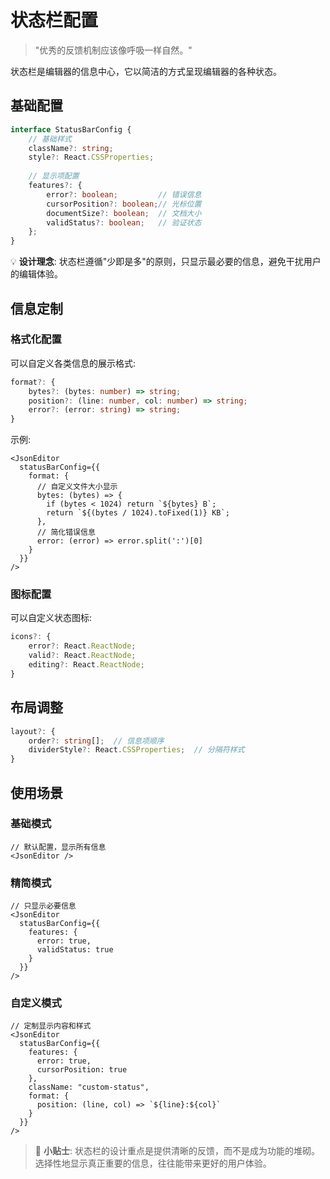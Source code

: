 # 状态栏配置

> "优秀的反馈机制应该像呼吸一样自然。" 

状态栏是编辑器的信息中心，它以简洁的方式呈现编辑器的各种状态。

## 基础配置

```typescript
interface StatusBarConfig {
    // 基础样式
    className?: string;
    style?: React.CSSProperties;
    
    // 显示项配置
    features?: {
        error?: boolean;         // 错误信息
        cursorPosition?: boolean;// 光标位置
        documentSize?: boolean;  // 文档大小
        validStatus?: boolean;   // 验证状态
    };
}
```

💡 **设计理念**: 状态栏遵循"少即是多"的原则，只显示最必要的信息，避免干扰用户的编辑体验。

## 信息定制

### 格式化配置

可以自定义各类信息的展示格式:

```typescript
format?: {
    bytes?: (bytes: number) => string;
    position?: (line: number, col: number) => string;
    error?: (error: string) => string;
}
```

示例:
```tsx
<JsonEditor
  statusBarConfig={{
    format: {
      // 自定义文件大小显示
      bytes: (bytes) => {
        if (bytes < 1024) return `${bytes} B`;
        return `${(bytes / 1024).toFixed(1)} KB`;
      },
      // 简化错误信息
      error: (error) => error.split(':')[0]
    }
  }}
/>
```

### 图标配置

可以自定义状态图标:

```typescript
icons?: {
    error?: React.ReactNode;
    valid?: React.ReactNode;
    editing?: React.ReactNode;
}
```

## 布局调整

```typescript
layout?: {
    order?: string[];  // 信息项顺序
    dividerStyle?: React.CSSProperties;  // 分隔符样式
}
```

## 使用场景

### 基础模式
```tsx
// 默认配置，显示所有信息
<JsonEditor />
```

### 精简模式
```tsx
// 只显示必要信息
<JsonEditor
  statusBarConfig={{
    features: {
      error: true,
      validStatus: true
    }
  }}
/>
```

### 自定义模式
```tsx
// 定制显示内容和样式
<JsonEditor
  statusBarConfig={{
    features: {
      error: true,
      cursorPosition: true
    },
    className: "custom-status",
    format: {
      position: (line, col) => `${line}:${col}`
    }
  }}
/>
```

> 🎯 **小贴士**: 状态栏的设计重点是提供清晰的反馈，而不是成为功能的堆砌。选择性地显示真正重要的信息，往往能带来更好的用户体验。 